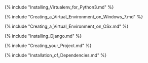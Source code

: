{% include "Installing_Virtualenv_for_Python3.md" %}

{% include "Creating_a_Virtual_Environment_on_Windows_7.md" %}

{% include "Creating_a_Virtual_Environment_on_OSx.md" %}

{% include "Installing_Django.md" %}

{% include "Creating_your_Project.md" %}

{% include "Installation_of_Dependencies.md" %}

